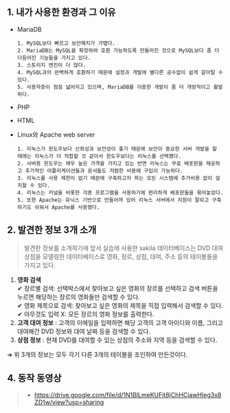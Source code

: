 ## 1. 내가 사용한 환경과 그 이유
* MariaDB

      1. MySQL보다 빠르고 보안패치가 가볍다.
      2. MariaDB는 MySQL을 확장하여 호환 가능하도록 만들어진 것으로 MySQL보다 좀 더 다듬어진 기능들을 가지고 있다.
      3. 스토리지 엔진이 더 많다.
      4. MySQL과의 완벽하게 호환하기 때문에 설정과 개발에 별다른 공수없이 쉽게 갈아탈 수 있다.
      5. 사용자층이 점점 넓어지고 있으며, MariaDB를 이용한 개발이 좀 더 개방적이고 활발하다.

* PHP
* HTML
* Linux와 Apache web server

      1. 리눅스가 윈도우보다 신뢰성과 보안성이 좋기 때문에 보안이 중요한 서버 개발을 할 때에는 리눅스가 더 적합할 것 같아서 윈도우보다는 리눅스를 선택했다.
      2. 서버용 윈도우는 매우 높은 가격을 가지고 있는 반면 리눅스는 무료 배포판을 제공하고 추가적인 어플리케이션들과 문서들도 저렴한 비용에 구입이 가능하다.
      3. 리눅스를 사용 제한이 없기 때문에 구축하고자 하는 모든 시스템에 추가비용 없이 설치할 수 있다.
      4. 리눅스는 커널을 비롯한 각종 프로그램을 사용하기에 편리하게 배포판들을 묶어놓았다.
      5. 또한 Apache는 유닉스 기반으로 만들어져 있어 리눅스 서버에서 지원이 잘되고 구축하기도 쉬워서 Apache를 사용했다.
 
      
## 2. 발견한 정보 3개 소개

> 발견한 정보를 소개하기에 앞서 실습에 사용한 sakila 데이터베이스는 DVD 대여 상점을 모델링한 데이터베이스로 영화, 장르, 상점, 대여, 주소 등의 테이블들을 가지고 있다.

1. __영화 검색__<br/>
      &#10004; 장르별 검색: 선택박스에서 찾아보고 싶은 영화의 장르를 선택하고 검색 버튼을 누르면 해당하는 장르의 영화들만 검색할 수 있다.<br/>
      &#10004; 영화 제목으로 검색: 찾아보고 싶은 영화의 제목을 직접 입력해서 검색할 수 있다.<br/>
      &#10004; 아무것도 입력 X: 모든 장르의 영화 정보를 출력한다.
2. __고객 대여 정보__ : 고객의 이메일을 입력하면 해당 고객의 고객 아이디와 이름, 그리고 대여해간 DVD 정보와 대여 날짜 등을 검색할 수 있다.
3. __상점 정보__ : 현재 DVD를 대여할 수 있는 상점의 주소와 지역 등을 검색할 수 있다.

&#10140; 위 3개의 정보는 모두 각기 다른 3개의 테이블을 조인하여 만든것이다.

## 4. 동작 동영상
> * <https://drive.google.com/file/d/1N1BlLmeKUFjt8jChHCjawHIeg3x8ZD1w/view?usp=sharing>
